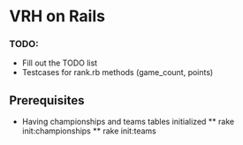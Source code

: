 # VRH on Rails

### TODO:

* Fill out the TODO list
* Testcases for rank.rb methods (game_count, points)

## Prerequisites

* Having championships and teams tables initialized
  ** rake init:championships
  ** rake init:teams
